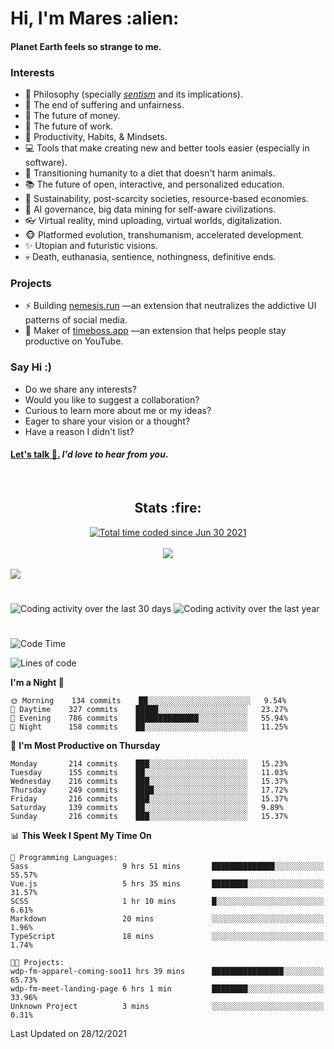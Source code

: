 <h1>Hi, I'm Mares :alien:</h1>

#### Planet Earth feels so strange to me.

### **Interests**

- 🌊 Philosophy (specially [_sentism_][sentismmedium] and its implications).
- 🎯 The end of suffering and unfairness.
- 💸 The future of money.
- 💼 The future of work.
- 🧠 Productivity, Habits, & Mindsets.
- 💻 Tools that make creating new and better tools easier (especially in software).
- 🥗 Transitioning humanity to a diet that doesn't harm animals.
- 📚 The future of open, interactive, and personalized education.
- 🌱 Sustainability, post-scarcity societies, resource-based economies.
- 🤖 AI governance, big data mining for self-aware civilizations.
- 👓 Virtual reality, mind uploading, virtual worlds, digitalization.
- 🐵 Platformed evolution, transhumanism, accelerated development.
- ✨ Utopian and futuristic visions.
- 💀 Death, euthanasia, sentience, nothingness, definitive ends.


### **Projects**

- ⚡ Building [nemesis.run](https://nemesis.run) —an extension that neutralizes the addictive UI patterns of social media.
- 💎 Maker of [timeboss.app](https://timeboss.app) —an extension that helps people stay productive on YouTube.


### **Say Hi :)**

- Do we share any interests?
- Would you like to suggest a collaboration?
- Curious to learn more about me or my ideas?
- Eager to share your vision or a thought?
- Have a reason I didn't list?

#### [Let's talk :wave:.](mailto:mareszhar@gmail.com) _I'd love to hear from you_.

[sentismmedium]: https://medium.com/@mareszhar/born-a-prisoner-a-reflection-about-life-its-struggles-and-a-plan-to-escape-d8566ce9b026

<br>

<h2 align="center">Stats :fire:</h2>

<div align="center">
  <a href="https://wakatime.com/@cfdc0e0d-4860-4b62-9ff0-cb659185525e">
    <img src="https://wakatime.com/badge/user/cfdc0e0d-4860-4b62-9ff0-cb659185525e.svg" alt="Total time coded since Jun 30 2021" />
  </a>
</div>

<br>

<div align="center">
  <img src="https://github-readme-streak-stats.herokuapp.com?user=mareszhar&theme=black-ice&hide_border=true&stroke=FFFFFF15&ring=DF8FFE&fire=DF8FFE&currStreakLabel=DF8FFE&background=1A232A&currStreakNum=86FFAB&dates=B1AAB3FF">
</div>

<!-- Add or remove this: &dates=B1AAB3FF at the end of the streak stats URL if they get bugged and aren't updating -->

<br>

<img src="https://activity-graph.herokuapp.com/graph?username=mareszhar&theme=nord&bg_color=00000000&color=979797&line=DF8FFE&point=00000000&area=true&hide_border=true">

<br>

<h1></h1>

<img src="https://wakatime.com/share/@mares/5df0ff02-9c79-41b4-b540-51dc9c65a57b.svg" alt="Coding activity over the last 30 days" />
<img src="https://wakatime.com/share/@mares/ea89ba71-f374-40af-930c-e0655909fe37.svg" alt="Coding activity over the last year" />

<h1></h1>

<!--START_SECTION:waka-->
![Code Time](http://img.shields.io/badge/Code%20Time-403%20hrs%2049%20mins-blue)

![Lines of code](https://img.shields.io/badge/From%20Hello%20World%20I%27ve%20Written-124%20Thousand%20lines%20of%20code-blue)

**I'm a Night 🦉** 

```text
🌞 Morning    134 commits    ██░░░░░░░░░░░░░░░░░░░░░░░   9.54% 
🌆 Daytime    327 commits    █████░░░░░░░░░░░░░░░░░░░░   23.27% 
🌃 Evening    786 commits    ██████████████░░░░░░░░░░░   55.94% 
🌙 Night      158 commits    ██░░░░░░░░░░░░░░░░░░░░░░░   11.25%

```
📅 **I'm Most Productive on Thursday** 

```text
Monday       214 commits    ███░░░░░░░░░░░░░░░░░░░░░░   15.23% 
Tuesday      155 commits    ██░░░░░░░░░░░░░░░░░░░░░░░   11.03% 
Wednesday    216 commits    ███░░░░░░░░░░░░░░░░░░░░░░   15.37% 
Thursday     249 commits    ████░░░░░░░░░░░░░░░░░░░░░   17.72% 
Friday       216 commits    ███░░░░░░░░░░░░░░░░░░░░░░   15.37% 
Saturday     139 commits    ██░░░░░░░░░░░░░░░░░░░░░░░   9.89% 
Sunday       216 commits    ███░░░░░░░░░░░░░░░░░░░░░░   15.37%

```


📊 **This Week I Spent My Time On** 

```text
💬 Programming Languages: 
Sass                     9 hrs 51 mins       ██████████████░░░░░░░░░░░   55.57% 
Vue.js                   5 hrs 35 mins       ████████░░░░░░░░░░░░░░░░░   31.57% 
SCSS                     1 hr 10 mins        █░░░░░░░░░░░░░░░░░░░░░░░░   6.61% 
Markdown                 20 mins             ░░░░░░░░░░░░░░░░░░░░░░░░░   1.96% 
TypeScript               18 mins             ░░░░░░░░░░░░░░░░░░░░░░░░░   1.74%

🐱‍💻 Projects: 
wdp-fm-apparel-coming-soo11 hrs 39 mins      ████████████████░░░░░░░░░   65.73% 
wdp-fm-meet-landing-page 6 hrs 1 min         ████████░░░░░░░░░░░░░░░░░   33.96% 
Unknown Project          3 mins              ░░░░░░░░░░░░░░░░░░░░░░░░░   0.31%

```


 Last Updated on 28/12/2021
<!--END_SECTION:waka-->
